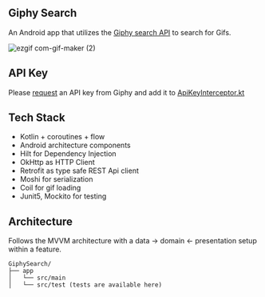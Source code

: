 ## Giphy Search 
An Android app that utilizes the [Giphy search API](https://developers.giphy.com/docs/api/endpoint#search) to search for Gifs. 

![ezgif com-gif-maker (2)](https://user-images.githubusercontent.com/831071/120661327-72781200-c488-11eb-976d-aa55a15c821e.gif)

## API Key 
Please [request](https://support.giphy.com/hc/en-us/articles/360020283431-Request-A-GIPHY-API-Key) an API key from Giphy and add it to [ApiKeyInterceptor.kt](https://github.com/vshivam/gif-search/blob/b1c5dfe29a08d118adef09755affd4e844471fde/app/src/main/java/com/search/giphy/base/networking/interceptor/ApiKeyInterceptor.kt#L23) 

## Tech Stack
* Kotlin + coroutines + flow
* Android architecture components
* Hilt for Dependency Injection
* OkHttp as HTTP Client
* Retrofit as type safe REST Api client
* Moshi for serialization
* Coil for gif loading
* Junit5, Mockito for testing

## Architecture
Follows the MVVM architecture with a data -> domain <- presentation setup within a feature.

```
GiphySearch/
├── app
│   └── src/main
│   └── src/test (tests are available here)
```

